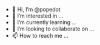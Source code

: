 - 👋 Hi, I’m @popedot
- 👀 I’m interested in ...
- 🌱 I’m currently learning ...
- 💞️ I’m looking to collaborate on ...
- 📫 How to reach me ...

<!---
popedot/popedot is a ✨ special ✨ repository because its `README.md` (this file) appears on your GitHub profile.
You can click the Preview link to take a look at your changes.
--->
